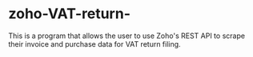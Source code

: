 # zoho-VAT-return-
This is a program that allows the user to use Zoho's REST API to scrape their invoice and purchase data for VAT return filing.
